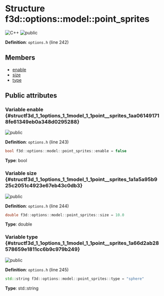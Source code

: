 # Structure f3d::options::model::point\_sprites

![][C++]
![][public]

**Definition**: `options.h` (line 242)





## Members

* [enable](structf3d_1_1options_1_1model_1_1point__sprites.md#structf3d_1_1options_1_1model_1_1point__sprites_1aa061491718fe61349eb0a348d0295288)
* [size](structf3d_1_1options_1_1model_1_1point__sprites.md#structf3d_1_1options_1_1model_1_1point__sprites_1a1a5a95b925c2051c4923e67eb43c0db3)
* [type](structf3d_1_1options_1_1model_1_1point__sprites.md#structf3d_1_1options_1_1model_1_1point__sprites_1a66d2ab28578659e1811cc6b9c979b249)

## Public attributes

### Variable enable {#structf3d_1_1options_1_1model_1_1point__sprites_1aa061491718fe61349eb0a348d0295288}

![][public]

**Definition**: `options.h` (line 243)


```cpp
bool f3d::options::model::point_sprites::enable = false
```








**Type**: bool



### Variable size {#structf3d_1_1options_1_1model_1_1point__sprites_1a1a5a95b925c2051c4923e67eb43c0db3}

![][public]

**Definition**: `options.h` (line 244)


```cpp
double f3d::options::model::point_sprites::size = 10.0
```








**Type**: double



### Variable type {#structf3d_1_1options_1_1model_1_1point__sprites_1a66d2ab28578659e1811cc6b9c979b249}

![][public]

**Definition**: `options.h` (line 245)


```cpp
std::string f3d::options::model::point_sprites::type = "sphere"
```








**Type**: std::string



[public]: https://img.shields.io/badge/-public-brightgreen (public)
[C++]: https://img.shields.io/badge/language-C%2B%2B-blue (C++)
[const]: https://img.shields.io/badge/-const-lightblue (const)
[protected]: https://img.shields.io/badge/-protected-yellow (protected)
[static]: https://img.shields.io/badge/-static-lightgrey (static)
[private]: https://img.shields.io/badge/-private-red (private)